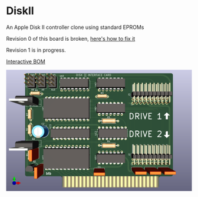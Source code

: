 # DiskII
 An Apple Disk II controller clone using standard EPROMs

Revision 0 of this board is broken, [here's how to fix it](https://github.com/btb/DiskII/wiki/Revision-0-errata)

Revision 1 is in progress.

[Interactive BOM](https://btb.github.io/DiskII/bom/)

![image info](DiskII.png)
